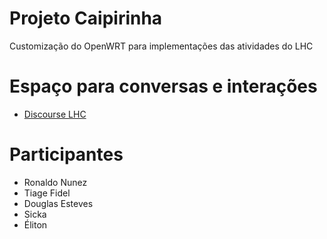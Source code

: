 # Projeto Caipirinha
Customização do OpenWRT para implementações das atividades do LHC

# Espaço para conversas e interações
- [Discourse LHC](https://discourse.lhc.net.br/c/Item-incomum-computaC3A7C3A3o-clC3A1ssica/11)

# Participantes
- Ronaldo Nunez
- Tiage Fidel
- Douglas Esteves
- Sicka
- Éliton
